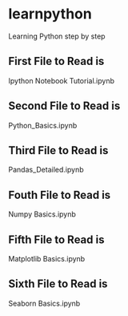# learnpython
Learning Python step by step

## First File to Read is 

Ipython Notebook Tutorial.ipynb

## Second File to Read is 

Python_Basics.ipynb

## Third File to Read is 

Pandas_Detailed.ipynb

## Fouth File to Read is 

Numpy Basics.ipynb

## Fifth File to Read is 

Matplotlib Basics.ipynb

## Sixth File to Read is 

Seaborn Basics.ipynb


